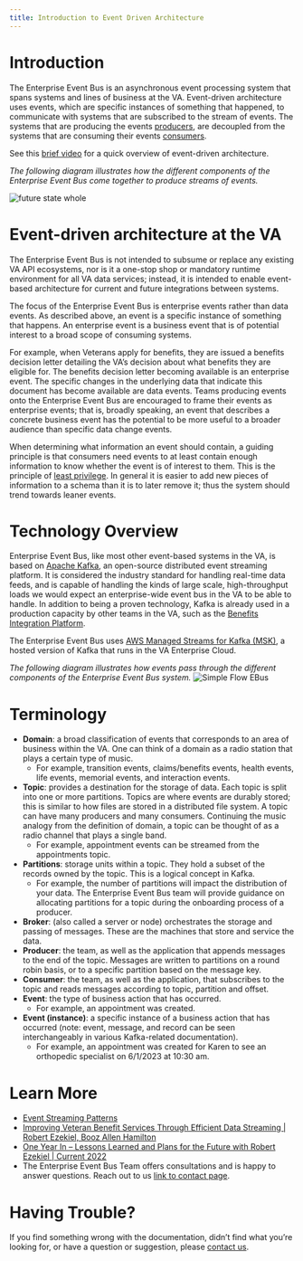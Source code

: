 ```yaml
---
title: Introduction to Event Driven Architecture
---
```


# Introduction
The Enterprise Event Bus is an asynchronous event processing system that spans systems and lines of business at the VA. Event-driven architecture uses events, which are specific instances of something that happened, to communicate with systems that are subscribed to the stream of events. The systems that are producing the events [producers](https://department-of-veterans-affairs.github.io/ves-event-bus-developer-portal/produce-events/), are decoupled from the systems that are consuming their events [consumers](https://department-of-veterans-affairs.github.io/ves-event-bus-developer-portal/consume-events/).

See this [brief video](https://www.youtube.com/watch?v=R6tUoxx2gVY) for a quick overview of event-driven architecture.

_The following diagram illustrates how the different components of the Enterprise Event Bus come together to produce streams of events._

![future state whole](https://github.com/department-of-veterans-affairs/ves-event-bus-developer-portal/assets/95644573/f0dfe62a-8509-459c-bd9a-074e0babb22b)


# Event-driven architecture at the VA
The Enterprise Event Bus is not intended to subsume or replace any existing VA API ecosystems, nor is it a one-stop shop or mandatory runtime environment for all VA data services; instead, it is intended to enable event-based architecture for current and future integrations between systems. 

The focus of the Enterprise Event Bus is enterprise events rather than data events. As described above, an event is a specific instance of something that happens. An enterprise event is a business event that is of potential interest to a broad scope of consuming systems. 

For example, when Veterans apply for benefits, they are issued a benefits decision letter detailing the VA’s decision about what benefits they are eligible for. The benefits decision letter becoming available is an enterprise event. The specific changes in the underlying data that indicate this document has become available are data events. Teams producing events onto the Enterprise Event Bus are encouraged to frame their events as enterprise events; that is, broadly speaking, an event that describes a concrete business event has the potential to be more useful to a broader audience than specific data change events. 

When determining what information an event should contain, a guiding principle is that consumers need events to at least contain enough information to know whether the event is of interest to them. This is the principle of [least privilege](https://www.okta.com/identity-101/minimum-access-policy/). In general it is easier to add new pieces of information to a schema than it is to later remove it; thus the system should trend towards leaner events.

#  Technology Overview
Enterprise Event Bus, like most other event-based systems in the VA, is based on [Apache Kafka](https://kafka.apache.org/), an open-source distributed event streaming platform. It is considered the industry standard for handling real-time data feeds, and is capable of handling the kinds of large scale, high-throughput loads we would expect an enterprise-wide event bus in the VA to be able to handle. In addition to being a proven technology, Kafka is already used in a production capacity by other teams in the VA, such as the [Benefits Integration Platform](https://confluence.devops.va.gov/pages/viewpage.action?spaceKey=VAExternal&title=Benefits+Integration+Events).

The Enterprise Event Bus uses [AWS Managed Streams for Kafka (MSK)](https://docs.aws.amazon.com/msk/index.html), a hosted version of Kafka that runs in the VA Enterprise Cloud. 

_The following diagram illustrates how events pass through the different components of the Enterprise Event Bus system._
![Simple Flow EBus](https://github.com/department-of-veterans-affairs/ves-event-bus-developer-portal/assets/95644573/61c8f134-7228-4735-b9df-c0e1985d9eaa)

# Terminology
* **Domain**: a broad classification of events that corresponds to an area of business within the VA. One can think of a domain as a radio station that plays a certain type of music. 
    * For example, transition events, claims/benefits events, health events, life events, memorial events, and interaction events.
* **Topic**: provides a destination for the storage of data. Each topic is split into one or more partitions. Topics are where events are durably stored; this is similar to how files are stored in a distributed file system. A topic can have many producers and many consumers. Continuing the music analogy from the definition of domain, a topic can be thought of as a radio channel that plays a single band. 
    * For example, appointment events can be streamed from the appointments topic. 
* **Partitions**: storage units within a topic. They hold a subset of the records owned by the topic. This is a logical concept in Kafka. 
    * For example, the number of partitions will impact the distribution of your data. The Enterprise Event Bus team will provide guidance on allocating partitions for a topic during the onboarding process of a producer. 
* **Broker**: (also called a server or node) orchestrates the storage and passing of messages. These are the machines that store and service the data.
* **Producer**: the team, as well as the application that appends messages to the end of the topic. Messages are written to partitions on a round robin basis, or to a specific partition based on the message key.
* **Consumer**: the team, as well as the application, that subscribes to the topic and reads messages according to topic, partition and offset.
* **Event**: the type of business action that has occurred.
    * For example, an appointment was created.
* **Event (instance)**: a specific instance of a business action that has occurred  (note: event, message, and record can be seen interchangeably in various Kafka-related documentation).
    * For example, an appointment was created for Karen to see an orthopedic specialist on 6/1/2023 at 10:30 am.

# Learn More
* [Event Streaming Patterns](https://developer.confluent.io/patterns/)
* [Improving Veteran Benefit Services Through Efficient Data Streaming | Robert Ezekiel, Booz Allen Hamilton](https://www.confluent.io/events/kafka-summit-americas-2021/improving-veteran-benefit-services-through-efficient-data-streaming/)
* [One Year In – Lessons Learned and Plans for the Future with Robert Ezekiel | Current 2022](https://www.confluent.io/resources/presentation/one-year-in-lessons-learned-and-plans-for-the-future/)
* The Enterprise Event Bus Team offers consultations and is happy to answer questions. Reach out to us [link to contact page](https://department-of-veterans-affairs.github.io/ves-event-bus-developer-portal/get-support/).

# Having Trouble?
If you find something wrong with the documentation, didn’t find what you’re looking for, or have a question or suggestion, please [contact us]((https://department-of-veterans-affairs.github.io/ves-event-bus-developer-portal/get-support/).).


